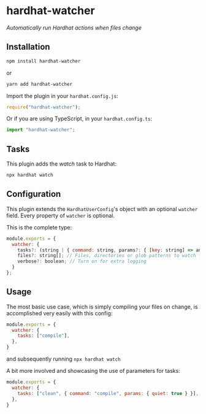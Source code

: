 # hardhat-watcher

_Automatically run Hardhat actions when files change_

## Installation

```bash
npm install hardhat-watcher
```

or 

```bash
yarn add hardhat-watcher
```

Import the plugin in your `hardhat.config.js`:

```js
require("hardhat-watcher");
```

Or if you are using TypeScript, in your `hardhat.config.ts`:

```ts
import "hardhat-watcher";
```

## Tasks

This plugin adds the _watch_ task to Hardhat:
```bash
npx hardhat watch
```

## Configuration

This plugin extends the `HardhatUserConfig`'s object with an optional
`watcher` field. Every property of `watcher` is optional.

This is the complete type:

```js
module.exports = {
  watcher: {
    tasks?: (string | { command: string, params?: { [key: string] => any } })[]; // Every task of the hardhat runtime is supported (including other plugins!)
    files?: string[]; // Files, directories or glob patterns to watch for changes. (defaults to `[config.paths.sources]`, which itself defaults to the `contracts` dir)
    verbose?: boolean; // Turn on for extra logging
  }
};
```

## Usage

The most basic use case, which is simply compiling your files on change, is accomplished very easily with this config:

```js
module.exports = {
  watcher: {
    tasks: ["compile"],
  },
}
```

and subsequently running `npx hardhat watch`

A bit more involved and showcasing the use of parameters for tasks:

```js
module.exports = {
  watcher: {
    tasks: ["clean", { command: "compile", params: { quiet: true } }],
  },
}
```